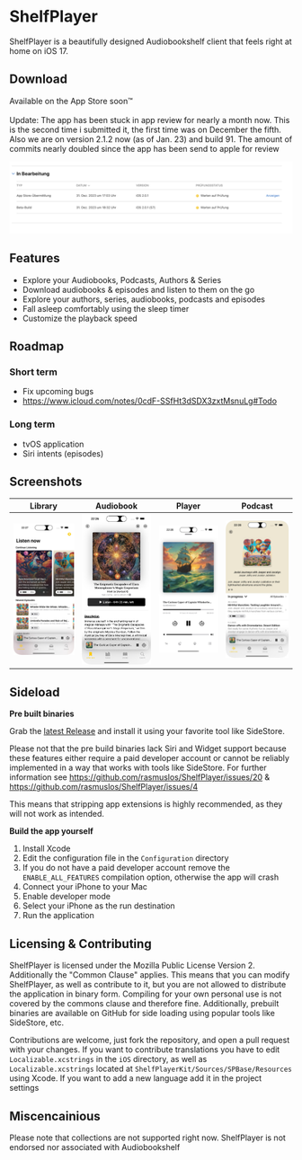 #  ShelfPlayer

ShelfPlayer is a beautifully designed Audiobookshelf client that feels right at home on iOS 17.

## Download

Available on the App Store soon™️ \
\
Update: The app has been stuck in app review for nearly a month now. This is the second time i submitted it, the first time was on December the fifth. \
Also we are on version 2.1.2 now (as of Jan. 23) and build 91. The amount of commits nearly doubled since the app has been send to apple for review

<img src="/Screenshots/Review.png?raw=true" alt="Review" />

## Features

- Explore your Audiobooks, Podcasts, Authors & Series
- Download audiobooks & episodes and listen to them on the go
- Explore your authors, series, audiobooks, podcasts and episodes
- Fall asleep comfortably using the sleep timer
- Customize the playback speed

## Roadmap

### Short term

- Fix upcoming bugs
- https://www.icloud.com/notes/0cdF-SSfHt3dSDX3zxtMsnuLg#Todo

### Long term

- tvOS application
- Siri intents (episodes)

## Screenshots

| Library | Audiobook | Player | Podcast |
| ------------- | ------------- | ------------- | ------------- |
| <img src="/Screenshots/PodcastLibrary.png?raw=true" alt="Library" width="200"/> | <img src="/Screenshots/Audiobook.png?raw=true" alt="Album" width="200"/> | <img src="/Screenshots/Player.png?raw=true" alt="Player" width="200"/>  | <img src="/Screenshots/Podcast.png?raw=true" alt="Queue" width="200"/> 

## Sideload

**Pre built binaries**

Grab the [latest Release](https://github.com/rasmuslos/ShelfPlayer/releases/tag/v2.1.4) and install it using your favorite tool like SideStore.

Please not that the pre build binaries lack Siri and Widget support because these features either require a paid developer account or cannot be reliably implemented in a way that works with tools like SideStore. For further information see https://github.com/rasmuslos/ShelfPlayer/issues/20 & https://github.com/rasmuslos/ShelfPlayer/issues/4

This means that stripping app extensions is highly recommended, as they will not work as intended.

**Build the app yourself**

1. Install Xcode
2. Edit the configuration file in the `Configuration` directory
3. If you do not have a paid developer account remove the `ENABLE_ALL_FEATURES` compilation option, otherwise the app will crash
4. Connect your iPhone to your Mac
5. Enable developer mode
6. Select your iPhone as the run destination
7. Run the application

## Licensing & Contributing

ShelfPlayer is licensed under the Mozilla Public License Version 2. Additionally the "Common Clause" applies. This means that you can modify ShelfPlayer, as well as contribute to it, but you are not allowed to distribute the application in binary form. Compiling for your own personal use is not covered by the commons clause and therefore fine. Additionally, prebuilt binaries are available on GitHub for side loading using popular tools like SideStore, etc.

Contributions are welcome, just fork the repository, and open a pull request with your changes. If you want to contribute translations you have to edit `Localizable.xcstrings` in the `iOS` directory, as well as `Localizable.xcstrings` located at `ShelfPlayerKit/Sources/SPBase/Resources` using Xcode. If you want to add a new language add it in the project settings

## Miscencainious

Please note that collections are not supported right now.
ShelfPlayer is not endorsed nor associated with Audiobookshelf
